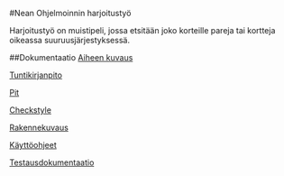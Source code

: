 
#Nean Ohjelmoinnin harjoitustyö

Harjoitustyö on muistipeli, jossa etsitään joko korteille pareja tai kortteja oikeassa suuruusjärjestyksessä.

##Dokumentaatio
[Aiheen kuvaus](dokumentaatio/aiheenKuvausJaRakenne.md)

[Tuntikirjanpito](dokumentaatio/tuntikirjanpito.md)

[Pit](https://htmlpreview.github.io/?https://github.com/Nuukkeli/NeanOhjelmoinninHT/blob/master/dokumentaatio/pit/201610141406/index.html)

[Checkstyle](https://htmlpreview.github.io/?https://github.com/Nuukkeli/NeanOhjelmoinninHT/blob/master/dokumentaatio/site/checkstyle.html)

[Rakennekuvaus](dokumentaatio/rakennekuvaus.md)

[Käyttöohjeet](dokumentaatio/kayttoohjeet.md)

[Testausdokumentaatio](dokumentaatio/testausdokumentaatio.md)
